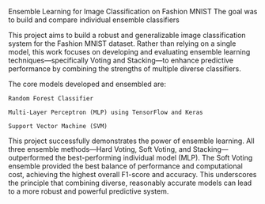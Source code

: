 Ensemble Learning for Image Classification on Fashion MNIST
The goal was to build and compare individual ensemble classifiers

This project aims to build a robust and generalizable image classification system for the Fashion MNIST dataset. Rather than relying on a single model, this work focuses on developing and evaluating ensemble learning techniques—specifically Voting and Stacking—to enhance predictive performance by combining the strengths of multiple diverse classifiers.

The core models developed and ensembled are:

    Random Forest Classifier

    Multi-Layer Perceptron (MLP) using TensorFlow and Keras

    Support Vector Machine (SVM)


This project successfully demonstrates the power of ensemble learning. All three ensemble methods—Hard Voting, Soft Voting, and Stacking—outperformed the best-performing individual model (MLP). The Soft Voting ensemble provided the best balance of performance and computational cost, achieving the highest overall F1-score and accuracy. This underscores the principle that combining diverse, reasonably accurate models can lead to a more robust and powerful predictive system.
